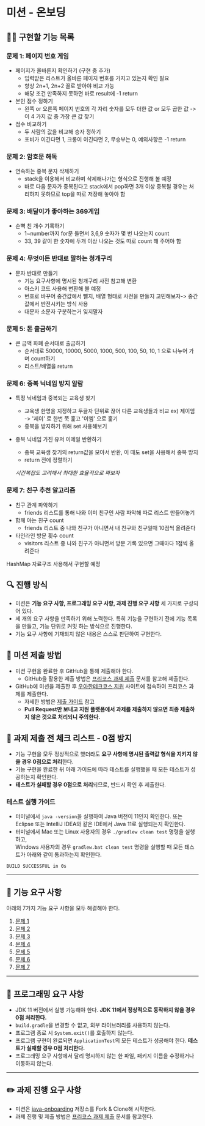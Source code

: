 # 미션 - 온보딩

## 👩‍💻 구현할 기능 목록

### 문제 1: 페이지 번호 게임
- 페이지가 올바른지 확인하기 (구현 중 추가)
    - 입력받은 리스트가 올바른 페이지 번호를 가지고 있는지 확인 필요
    - 항상 2n+1, 2n+2 꼴로 받아야 비교 가능
    - 해당 조건 만족하지 못하면 바로 result에 -1 return
- 본인 점수 정하기
    - 왼쪽 or 오른쪽 페이지 번호의 각 자리 숫자를 모두 더한 값 or 모두 곱한 값 -> 이 4 가지 값 중 가장 큰 값 찾기 
- 점수 비교하기
    - 두 사람의 값을 비교해 승자 정하기
    - 포비가 이긴다면 1, 크롱이 이긴다면 2, 무승부는 0, 예외사항은 -1 return

### 문제 2: 암호문 해독
- 연속하는 중복 문자 삭제하기
    - stack을 이용해서 비교하며 삭제해나가는 형식으로 진행해 볼 예정
    - 바로 다음 문자가 중복된다고 stack에서 pop하면 3개 이상 중복될 경우는 처리하지 못하므로 top을 따로 저장해 놓아야 함

### 문제 3: 배달이가 좋아하는 369게임
- 손뼉 친 개수 기록하기
    - 1~number까지 for문 돌면서 3,6,9 숫자가 몇 번 나오는지 count
    - 33, 39 같이 한 숫자에 두개 이상 나오는 것도 따로 count 해 주어야 함

### 문제 4: 무엇이든 반대로 말하는 청개구리
- 문자 반대로 만들기
    - 기능 요구사항에 명시된 청개구리 사전 참고해 변환
    - 아스키 코드 사용해 변환해 볼 예정
    - 번호로 바꾸어 중간값에서 뺄지, 배열 형태로 사전을 만들지 고민해보자-> 중간값에서 반전시키는 방식 사용
    - 대문자 소문자 구분하는거 잊지말자

### 문제 5: 돈 출금하기
- 큰 금액 화폐 순서대로 출금하기
    - 순서대로 50000, 10000, 5000, 1000, 500, 100, 50, 10, 1 으로 나누어 가며 count하기
    - 리스트/배열을 return

### 문제 6: 중복 닉네임 방지 알람
- 특정 닉네임과 중복되는 교육생 찾기
    - 교육생 한명을 지정하고 두글자 단위로 끊어 다른 교육생들과 비교 ex) 제이엠 -> '제이' 로 한번 쭉 훑고 '이엠' 으로 훑기
    - 중복을 방지하기 위해 set 사용해보기
- 중복 닉네임 가진 유저 이메일 반환하기
    - 중복 교육생 찾기의 return값을 모아서 반환, 이 때도 set을 사용해서 중복 방지
    - return 전에 정렬하기

    *시간복잡도 고려해서 최대한 효율적으로 짜보자*

### 문제 7: 친구 추천 알고리즘
- 친구 관계 파악하기
    - friends 리스트를 통해 나와 이미 친구인 사람 파악해 따로 리스트 만들어놓기
- 함께 아는 친구 count
    - friends 리스트 중 나와 친구가 아니면서 내 친구와 친구일때 10점씩 올려준다
- 타인라인 방문 횟수 count
    - visitors 리스트 중 나와 친구가 아니면서 방문 기록 있으면 그때마다 1점씩 올려준다

HashMap 자료구조 사용해서 구현할 예정

## 🔍 진행 방식

- 미션은 **기능 요구 사항, 프로그래밍 요구 사항, 과제 진행 요구 사항** 세 가지로 구성되어 있다.
- 세 개의 요구 사항을 만족하기 위해 노력한다. 특히 기능을 구현하기 전에 기능 목록을 만들고, 기능 단위로 커밋 하는 방식으로 진행한다.
- 기능 요구 사항에 기재되지 않은 내용은 스스로 판단하여 구현한다.

## 📮 미션 제출 방법

- 미션 구현을 완료한 후 GitHub을 통해 제출해야 한다.
    - GitHub을 활용한 제출 방법은 [프리코스 과제 제출](https://github.com/woowacourse/woowacourse-docs/tree/master/precourse) 문서를 참고해
      제출한다.
- GitHub에 미션을 제출한 후 [우아한테크코스 지원](https://apply.techcourse.co.kr) 사이트에 접속하여 프리코스 과제를 제출한다.
    - 자세한 방법은 [제출 가이드](https://github.com/woowacourse/woowacourse-docs/tree/master/precourse#제출-가이드) 참고
    - **Pull Request만 보내고 지원 플랫폼에서 과제를 제출하지 않으면 최종 제출하지 않은 것으로 처리되니 주의한다.**

## 🚨 과제 제출 전 체크 리스트 - 0점 방지

- 기능 구현을 모두 정상적으로 했더라도 **요구 사항에 명시된 출력값 형식을 지키지 않을 경우 0점으로 처리**한다.
- 기능 구현을 완료한 뒤 아래 가이드에 따라 테스트를 실행했을 때 모든 테스트가 성공하는지 확인한다.
- **테스트가 실패할 경우 0점으로 처리**되므로, 반드시 확인 후 제출한다.

### 테스트 실행 가이드

- 터미널에서 `java -version`을 실행하여 Java 버전이 11인지 확인한다. 또는 Eclipse 또는 IntelliJ IDEA와 같은 IDE에서 Java 11로 실행되는지 확인한다.
- 터미널에서 Mac 또는 Linux 사용자의 경우 `./gradlew clean test` 명령을 실행하고,   
  Windows 사용자의 경우  `gradlew.bat clean test` 명령을 실행할 때 모든 테스트가 아래와 같이 통과하는지 확인한다.

```
BUILD SUCCESSFUL in 0s
```

---

## 🚀 기능 요구 사항
아래의 7가지 기능 요구 사항을 모두 해결해야 한다.

1. [문제 1](./docs/PROBLEM1.md)
2. [문제 2](./docs/PROBLEM2.md)
3. [문제 3](./docs/PROBLEM3.md)
4. [문제 4](./docs/PROBLEM4.md)
5. [문제 5](./docs/PROBLEM5.md)
6. [문제 6](./docs/PROBLEM6.md)
7. [문제 7](./docs/PROBLEM7.md)

---

## 🎯 프로그래밍 요구 사항

- JDK 11 버전에서 실행 가능해야 한다. **JDK 11에서 정상적으로 동작하지 않을 경우 0점 처리한다.**
- `build.gradle`을 변경할 수 없고, 외부 라이브러리를 사용하지 않는다.
- 프로그램 종료 시 `System.exit()`를 호출하지 않는다.
- 프로그램 구현이 완료되면 `ApplicationTest`의 모든 테스트가 성공해야 한다. **테스트가 실패할 경우 0점 처리한다.**
- 프로그래밍 요구 사항에서 달리 명시하지 않는 한 파일, 패키지 이름을 수정하거나 이동하지 않는다.

---

## ✏️ 과제 진행 요구 사항

- 미션은 [java-onboarding](https://github.com/woowacourse-precourse/java-onboarding) 저장소를 Fork & Clone해 시작한다.
- 과제 진행 및 제출 방법은 [프리코스 과제 제출](https://github.com/woowacourse/woowacourse-docs/tree/master/precourse) 문서를 참고한다.
